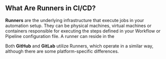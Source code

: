 ## What Are Runners in CI/CD?

**Runners** are the underlying infrastructure that execute jobs in your automation setup.
They can be physical machines, virtual machines or containers responsible for executing the steps defined in your <i class="fab fa-github"></i> Workflow or <i class="fab fa-gitlab"></i> Pipeline configuration file.
A runner can reside in the

Both **GitHub** and **GitLab** utilize Runners, which operate in a similar way, although there are some platform-specific differences.

